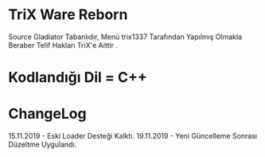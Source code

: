 # TriX Ware Reborn 
 Source Gladiator Tabanlıdır, Menü trix1337 Tarafından Yapılmış Olmakla Beraber Telif Hakları TriX'e Aittir . 
 
# Kodlandığı Dil = C++


# ChangeLog

15.11.2019 - Eski Loader Desteği Kalktı.
19.11.2019 - Yeni Güncelleme Sonrası Düzeltme Uygulandı.
